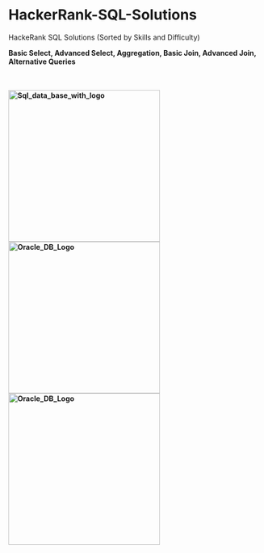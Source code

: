 # HackerRank-SQL-Solutions
HackeRank SQL Solutions (Sorted by Skills and Difficulty)

<b> Basic Select, Advanced Select, Aggregation, Basic Join, Advanced Join, Alternative Queries <b>

<br>
<br>
<div>
<img src="https://github.com/user-attachments/assets/6c869b23-329a-4135-9b1d-2045cabd33a6" width="300" alt="Sql_data_base_with_logo">
  <br>
<img src="https://github.com/user-attachments/assets/304f82e5-3d35-49f4-9760-5236b766823d" width="300" alt="Oracle_DB_Logo">
  <br>
<img src="https://github.com/user-attachments/assets/c7fe05be-de85-44ed-afd6-188620a42e32" width="300" alt="Oracle_DB_Logo">
</div>


